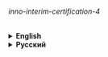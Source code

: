 ###### inno-interim-certification-4

<details><summary> 
<strong>English</strong>
</summary>

# Bot from the intermediate certification of the course "Code Future" of Innopolis University

> Implement a bot, selecting a subscription to the service (basic, premium, vip), using a menu called using the /menu command, and displaying a message after selecting a successful subscription.

### Stack:
* ##### aiogram
* ##### dotenv
* ##### sqlalchemy

#### You can get acquainted with the bot at [@innopolis_course_bot](https://t.me/innopolis_course_bot) (if it is enabled)

```shell
pip install -r requirements.txt
```

---

###### Teacher – [@QuadDarv1ne](https://github.com/QuadDarv1ne)

</details>

<details><summary> 
<strong>Русский</strong>
</summary>

# Бот с промежуточной аттестации по курсу "Код будущего" Университета Иннополис

> Реализовать бота, выбора подписки на сервис (basic, premium, vip), c помощью меню, вызываемого с помощью команды /menu, и выводящего сообщение после выбора о успешной подписке.

### Стек:
* ##### aiogram
* ##### dotenv
* ##### sqlalchemy

#### Вы можете ознакомиться с ботом в [@innopolis_course_bot](https://t.me/innopolis_course_bot ) (если он включен)

```shell
pip install -r requirements.txt
```

---

###### Преподаватель – [@QuadDarv1ne](https://github.com/QuadDarv1ne)

</details>